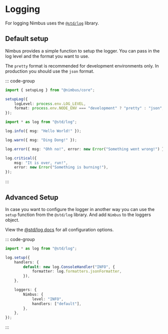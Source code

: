 # Logging

For logging Nimbus uses the [`@std/log`](https://jsr.io/@std/log) library.

## Default setup

Nimbus provides a simple function to setup the logger. You can pass in the log level and the format you want to use.

The `pretty` format is recommended for development environments only. In production you should use the `json` format.

::: code-group

```typescript [main.ts]
import { setupLog } from "@nimbus/core";

setupLog({
    logLevel: process.env.LOG_LEVEL,
    format: process.env.NODE_ENV === "development" ? "pretty" : "json",
});
```

```typescript [logExample.ts]
import * as log from "@std/log";

log.info({ msg: "Hello World!" });

log.warn({ msg: "Ding Dong!" });

log.error({ msg: "Ohh no!", error: new Error("Something went wrong!") });

log.critical({
    msg: "It is over, run!",
    error: new Error("Something is burning!"),
});
```

:::

## Advanced Setup

In case you want to configure the logger in another way you can use the `setup` function from the `@std/log` library. And add `Nimbus` to the loggers object.

View the [@std/log docs](https://jsr.io/@std/log) for all configuration options.

::: code-group

```typescript [main.ts]
import * as log from "@std/log";

log.setup({
    handlers: {
        default: new log.ConsoleHandler("INFO", {
            formatter: log.formatters.jsonFormatter,
        }),
    },

    loggers: {
        Nimbus: {
            level: "INFO",
            handlers: ["default"],
        },
    },
});
```

:::
